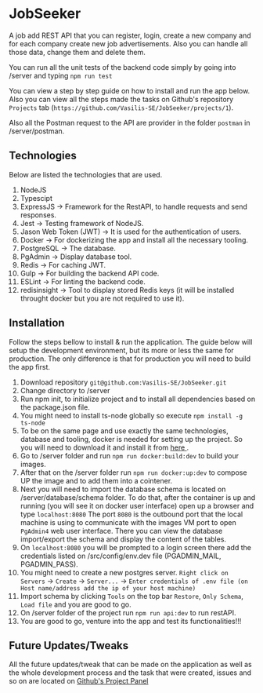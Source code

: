 # JobSeeker

<p>
    A job add REST API that you can register, login, create a new company and for each company create new 
    job advertisements. Also you can handle all those data, change them and delete them.
</p>

<p>
    You can run all the unit tests of the backend code simply by going into
    /server and typing <code>npm run test</code>
</p>

<p>
    You can view a step by step guide on how to install and run the app
    below. Also you can view all the steps made the tasks on Github's 
    repository <code>Projects</code> tab (<code>https://github.com/Vasilis-SE/JobSeeker/projects/1</code>).
</p>

<p>
    Also all the Postman request to the API are provider in the folder <code>postman</code> in /server/postman.
</p>

## Technologies 

<p>
    Below are listed the technologies that are used.
</p>

<ol>
    <li> NodeJS </li>
    <li> Typescipt </li>
    <li> ExpressJS -> Framework for the RestAPI, to handle requests and send responses. </li>
    <li> Jest -> Testing framework of NodeJS. </li>
    <li> Jason Web Token (JWT) -> It is used for the authentication of users. </li>
    <li> Docker -> For dockerizing the app and install all the necessary tooling. </li>
    <li> PostgreSQL -> The database. </li>
    <li> PgAdmin -> Display database tool. </li>
    <li> Redis -> For caching JWT. </li>
    <li> Gulp -> For building the backend API code. </li>
    <li> ESLint -> For linting the backend code. </li>
    <li> redisinsight -> Tool to display stored Redis keys (it will be installed throught docker but you are not required to use it). </li>
</ol>

## Installation 

<p>
    Follow the steps bellow to install & run the application. The guide below will setup the 
    development environment, but its more or less the same for production. The only difference
    is that for production you will need to build the app first.
</p>

<ol>
    <li> Download repository <code>git@github.com:Vasilis-SE/JobSeeker.git</code> </li>
    <li> Change directory to /server </li>
    <li> 
        Run npm init, to initialize project and to install all dependencies 
        based on the package.json file.
    </li>
    <li> 
        You might need to install ts-node globally so execute 
        <code>npm install -g ts-node</code> 
    </li>
    <li> 
        To be on the same page and use exactly the same technologies, 
        database and tooling, docker is needed for setting up the project. 
        So you will need to download it and install it from 
        <a href="https://docs.docker.com/get-docker/"> here </a>.
    </li>
    <li> 
        Go to /server folder and run <code>npm run docker:build:dev</code> 
        to build your images.
    </li>
    <li> 
        After that on the /server folder run <code>npm run docker:up:dev</code> 
        to compose UP the image and to add them into a cointener.
    </li>
    <li> 
        Next you will need to import the database schema is located on 
        /server/database/schema folder. To do that, after the container is up and running
        (you will see it on docker user interface) open up a browser and type
        <code>localhost:8080</code> The port <code>8080</code> is the outbound
        port that the local machine is using to communicate with the images VM port
        to open <code>PgAdmin4</code> web user interface. There you can view the 
        database import/export the schema and display the content of the tables.
    </li>
    <li> 
        On <code>localhost:8080</code> you will be prompted to a login screen there 
        add the credentials listed on /src/config/env.dev file (PGADMIN_MAIL, PGADMIN_PASS).
    </li>
    <li> 
        You might need to create a new postgres server. <code>Right click on Servers</code>
        -> <code>Create</code> -> <code>Server...</code> -> 
        <code>Enter credentials of .env file (on Host name/address add the ip of your host machine)</code>
    </li>
    <li> 
        Import schema by clicking <code>Tools</code> on the top bar <code>Restore</code>,
        <code>Only Schema</code>, <code>Load file</code> and you are good to go.
    </li>
    <li> 
        On /server folder of the project run <code>npm run api:dev</code> to run restAPI.
    </li>
    <li> 
        You are good to go, venture into the app and test its functionalities!!!
    </li>
</ol>

## Future Updates/Tweaks

<p>
    All the future updates/tweak that can be made on the application as well as the whole
    development process and the task that were created, issues and so on are located on
    <a href="https://github.com/Vasilis-SE/JobSeeker/projects/1" target="_blank"> Github's Project Panel </a>
</p>

